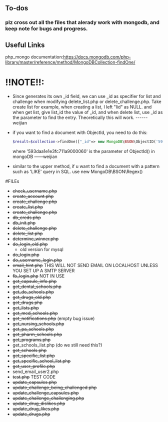 ## To-dos 

### plz cross out all the files that alerady work with mongodb, and keep note for bugs and progress.  

## Useful Links

php_mongo documentation:https://docs.mongodb.com/php-library/master/reference/method/MongoDBCollection-findOne/

# !!NOTE!!:  
* Since generates its own _id field, we can use _id as specifier for list and challenge when modifying delete_list.php or delete_challenge.php. Take create list for example, when creating a list, I left "lid" as NULL. and when get list, give list_id the value of _id, and when delete list, use _id as the parameter to find the entry. Theoretically this will work. ------ weijian

* if you want to find a document with ObjectId, you need to do this: 

  ```php
  $result=$collection->findOne(["_id"=> new MongoDB\BSON\ObjectID('593daa1e1e3fc711a9000060')]);
  ```

  where '593daa1e1e3fc711a9000060' is the parameter of ObjectId() in mongoDB ——weijian 
* similar to the upper method, if u want to find a document with a pattern such as 'LIKE' query in SQL. use    new MongoDB\BSON\Regex() 

#FILEs

* ~~check_username.php~~
* ~~create_account.php~~
* ~~create_challenge.php~~
* ~~create_list.php~~
* ~~create_challenge.php~~
* ~~db_creds.php~~
* ~~db_init.php~~
* ~~delete_challenge.php~~
* ~~delete_list.php~~
* ~~determine_winner.php~~
* ~~do_login_old.php~~
  * old version for mysql
* ~~do_login.php~~
* ~~do_username_login.php~~
* ~~email_hint.php~~ THIS WILL NOT SEND EMAIL ON LOCALHOST UNLESS YOU SET UP A SMTP SERVER
* ~~fb_login.php~~ NOT IN USE
* ~~get_capsule_info.php~~
* ~~get_dental_schools.php~~
* ~~get_do_schools.php~~
* ~~get_drugs_old.php~~
* ~~get_drugs.php~~
* ~~get_lists.php~~
* ~~get_med_schools.php~~
* ~~get_notifications.php~~ (empty bug issue)
* ~~get_nursing_schools.php~~
* ~~get_pa_schools.php~~
* ~~get_pharm_schools.php~~
* ~~get_programs.php~~
* get_schools_list.php (do we still need this?)
* ~~get_schools.php~~
* ~~get_specific_list.php~~
* ~~get_specific_school_list.php~~
* ~~get_user_profile.php~~
* send_email_user2.php
* ~~test.php~~ TEST CODE
* ~~update_capsules.php~~
* ~~update_challenge_being_challenged.php~~
* ~~update_challenge_capsules.php~~
* ~~update_challenge_challenging.php~~
* ~~update_drug_dislikes.php~~
* ~~update_drug_likes.php~~
* ~~update_drugs.php~~
